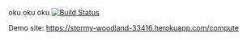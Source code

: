 oku oku oku
[![Build Status](https://travis-ci.org/ucguleviz/myDemoApp.svg?branch=master)](https://travis-ci.org/ucguleviz/myDemoApp)

Demo site: https://stormy-woodland-33416.herokuapp.com/compute
